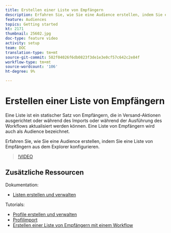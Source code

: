 ```yaml
---
title: Erstellen einer Liste von Empfängern
description: Erfahren Sie, wie Sie eine Audience erstellen, indem Sie eine Liste von Empfängern aus dem Explorer konfigurieren.
feature: Audiences
topics: Getting started
kt: 2171
thumbnail: 25602.jpg
doc-type: feature video
activity: setup
team: DOC
translation-type: tm+mt
source-git-commit: 582f04026f6db0823f3de1e3e0cf57c642c2e84f
workflow-type: tm+mt
source-wordcount: '106'
ht-degree: 9%

---
```



# Erstellen einer Liste von Empfängern

Eine Liste ist ein statischer Satz von Empfängern, die in Versand-Aktionen ausgerichtet oder während des Imports oder während der Ausführung des Workflows aktualisiert werden können. Eine Liste von Empfängern wird auch als Audience bezeichnet.

Erfahren Sie, wie Sie eine Audience erstellen, indem Sie eine Liste von Empfängern aus dem Explorer konfigurieren.

>[!VIDEO](https://video.tv.adobe.com/v/25602/quality=12)

## Zusätzliche Ressourcen

Dokumentation:

* [Listen erstellen und verwalten](https://docs.adobe.com/content/help/en/campaign-classic/using/getting-started/profile-management/creating-and-managing-lists.html)

Tutorials:

* [Profile erstellen und verwalten](/help/acc/profile-management/create-and-manage-profiles.md)
* [Profilimport](/help/acc/data-management/importing-profiles.md)  
* [Erstellen einer Liste von Empfängern mit einem Workflow](/help/acc/profile-management/creating-a-list-of-recipients-with-a-workflow.md)
